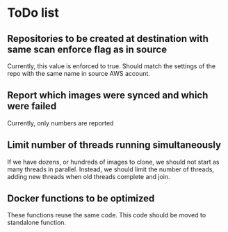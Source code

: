 # ToDo list #

## Repositories to be created at destination with same scan enforce flag as in source ##

Currently, this value is enforced to true. Should match the settings of the repo with the same name in source AWS account.

## Report which images were synced and which were failed ##

Currently, only numbers are reported

## Limit number of threads running simultaneously ##

If we have dozens, or hundreds of images to clone, we should not start as many threads in parallel. Instead, we should limit the number of threads, adding new threads when old threads complete and join.

## Docker functions to be optimized ##

These functions reuse the same code. This code should be moved to standalone function.